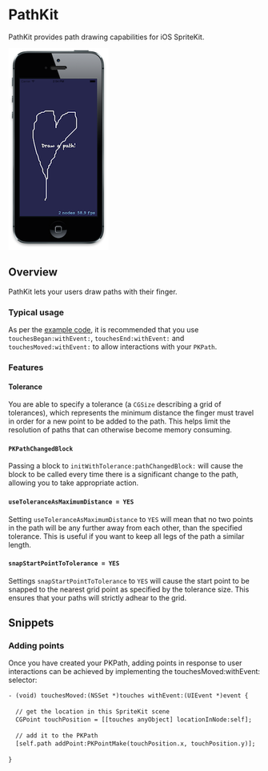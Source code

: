 PathKit
=======

PathKit provides path drawing capabilities for iOS SpriteKit.

![Example of PathKit in action](Example.png)

## Overview

PathKit lets your users draw paths with their finger.

### Typical usage

As per the [example code](https://github.com/matryer/PathKit/blob/master/PathKitExample/PathKitExample/MyScene.m#L31), it is recommended that you use `touchesBegan:withEvent:`, `touchesEnd:withEvent:` and `touchesMoved:withEvent:` to allow interactions with your `PKPath`.

### Features

#### Tolerance

You are able to specify a tolerance (a `CGSize` describing a grid of tolerances), which represents the minimum distance the finger must travel in order for a new point to be added to the path.  This helps limit the resolution of paths that can otherwise become memory consuming.

#### `PKPathChangedBlock`

Passing a block to `initWithTolerance:pathChangedBlock:` will cause the block to be called every time there is a significant change to the path, allowing you to take appropriate action.

#### `useToleranceAsMaximumDistance = YES`

Setting `useToleranceAsMaximumDistance` to `YES` will mean that no two points in the path will be any further away from each other, than the specified tolerance.  This is useful if you want to keep all legs of the path a similar length.

#### `snapStartPointToTolerance = YES`

Settings `snapStartPointToTolerance` to `YES` will cause the start point to be snapped to the nearest grid point as specified by the tolerance size.  This ensures that your paths will strictly adhear to the grid.

## Snippets

### Adding points

Once you have created your PKPath, adding points in response to user interactions can be achieved by implementing the touchesMoved:withEvent: selector:

```
- (void) touchesMoved:(NSSet *)touches withEvent:(UIEvent *)event {
  
  // get the location in this SpriteKit scene
  CGPoint touchPosition = [[touches anyObject] locationInNode:self];
  
  // add it to the PKPath
  [self.path addPoint:PKPointMake(touchPosition.x, touchPosition.y)];
  
}
```
